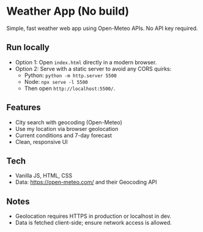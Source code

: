 # Weather App (No build)

Simple, fast weather web app using Open-Meteo APIs. No API key required.

## Run locally

- Option 1: Open `index.html` directly in a modern browser.
- Option 2: Serve with a static server to avoid any CORS quirks:
  - Python: `python -m http.server 5500`
  - Node: `npx serve -l 5500`
  - Then open `http://localhost:5500/`.

## Features

- City search with geocoding (Open-Meteo)
- Use my location via browser geolocation
- Current conditions and 7-day forecast
- Clean, responsive UI

## Tech

- Vanilla JS, HTML, CSS
- Data: https://open-meteo.com/ and their Geocoding API

## Notes

- Geolocation requires HTTPS in production or localhost in dev.
- Data is fetched client-side; ensure network access is allowed.

